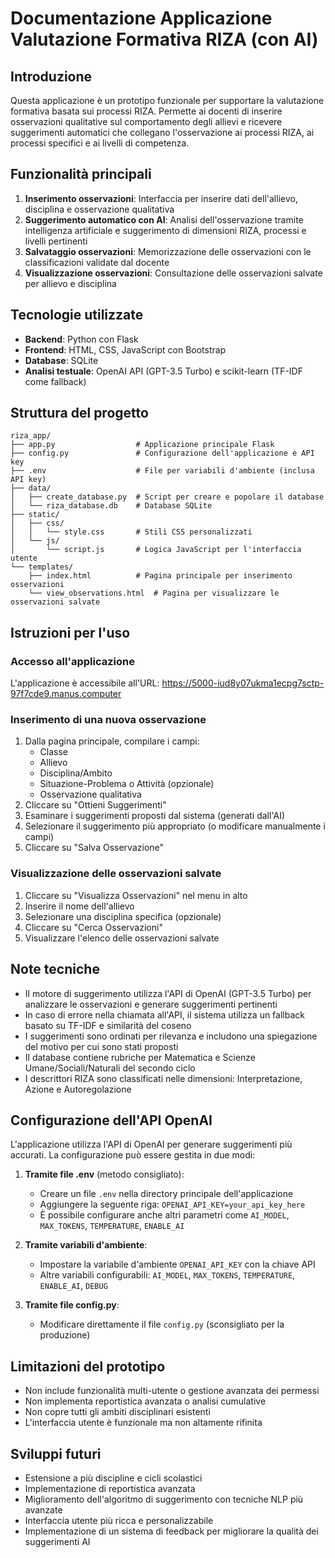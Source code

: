 # Documentazione Applicazione Valutazione Formativa RIZA (con AI)

## Introduzione
Questa applicazione è un prototipo funzionale per supportare la valutazione formativa basata sui processi RIZA. Permette ai docenti di inserire osservazioni qualitative sul comportamento degli allievi e ricevere suggerimenti automatici che collegano l'osservazione ai processi RIZA, ai processi specifici e ai livelli di competenza.

## Funzionalità principali
1. **Inserimento osservazioni**: Interfaccia per inserire dati dell'allievo, disciplina e osservazione qualitativa
2. **Suggerimento automatico con AI**: Analisi dell'osservazione tramite intelligenza artificiale e suggerimento di dimensioni RIZA, processi e livelli pertinenti
3. **Salvataggio osservazioni**: Memorizzazione delle osservazioni con le classificazioni validate dal docente
4. **Visualizzazione osservazioni**: Consultazione delle osservazioni salvate per allievo e disciplina

## Tecnologie utilizzate
- **Backend**: Python con Flask
- **Frontend**: HTML, CSS, JavaScript con Bootstrap
- **Database**: SQLite
- **Analisi testuale**: OpenAI API (GPT-3.5 Turbo) e scikit-learn (TF-IDF come fallback)

## Struttura del progetto
```
riza_app/
├── app.py                  # Applicazione principale Flask
├── config.py               # Configurazione dell'applicazione e API key
├── .env                    # File per variabili d'ambiente (inclusa API key)
├── data/
│   ├── create_database.py  # Script per creare e popolare il database
│   └── riza_database.db    # Database SQLite
├── static/
│   ├── css/
│   │   └── style.css       # Stili CSS personalizzati
│   └── js/
│       └── script.js       # Logica JavaScript per l'interfaccia utente
└── templates/
    ├── index.html          # Pagina principale per inserimento osservazioni
    └── view_observations.html  # Pagina per visualizzare le osservazioni salvate
```

## Istruzioni per l'uso

### Accesso all'applicazione
L'applicazione è accessibile all'URL: https://5000-iud8y07ukma1ecpg7sctp-97f7cde9.manus.computer

### Inserimento di una nuova osservazione
1. Dalla pagina principale, compilare i campi:
   - Classe
   - Allievo
   - Disciplina/Ambito
   - Situazione-Problema o Attività (opzionale)
   - Osservazione qualitativa
2. Cliccare su "Ottieni Suggerimenti"
3. Esaminare i suggerimenti proposti dal sistema (generati dall'AI)
4. Selezionare il suggerimento più appropriato (o modificare manualmente i campi)
5. Cliccare su "Salva Osservazione"

### Visualizzazione delle osservazioni salvate
1. Cliccare su "Visualizza Osservazioni" nel menu in alto
2. Inserire il nome dell'allievo
3. Selezionare una disciplina specifica (opzionale)
4. Cliccare su "Cerca Osservazioni"
5. Visualizzare l'elenco delle osservazioni salvate

## Note tecniche
- Il motore di suggerimento utilizza l'API di OpenAI (GPT-3.5 Turbo) per analizzare le osservazioni e generare suggerimenti pertinenti
- In caso di errore nella chiamata all'API, il sistema utilizza un fallback basato su TF-IDF e similarità del coseno
- I suggerimenti sono ordinati per rilevanza e includono una spiegazione del motivo per cui sono stati proposti
- Il database contiene rubriche per Matematica e Scienze Umane/Sociali/Naturali del secondo ciclo
- I descrittori RIZA sono classificati nelle dimensioni: Interpretazione, Azione e Autoregolazione

## Configurazione dell'API OpenAI
L'applicazione utilizza l'API di OpenAI per generare suggerimenti più accurati. La configurazione può essere gestita in due modi:

1. **Tramite file .env** (metodo consigliato):
   - Creare un file `.env` nella directory principale dell'applicazione
   - Aggiungere la seguente riga: `OPENAI_API_KEY=your_api_key_here`
   - È possibile configurare anche altri parametri come `AI_MODEL`, `MAX_TOKENS`, `TEMPERATURE`, `ENABLE_AI`

2. **Tramite variabili d'ambiente**:
   - Impostare la variabile d'ambiente `OPENAI_API_KEY` con la chiave API
   - Altre variabili configurabili: `AI_MODEL`, `MAX_TOKENS`, `TEMPERATURE`, `ENABLE_AI`, `DEBUG`

3. **Tramite file config.py**:
   - Modificare direttamente il file `config.py` (sconsigliato per la produzione)

## Limitazioni del prototipo
- Non include funzionalità multi-utente o gestione avanzata dei permessi
- Non implementa reportistica avanzata o analisi cumulative
- Non copre tutti gli ambiti disciplinari esistenti
- L'interfaccia utente è funzionale ma non altamente rifinita

## Sviluppi futuri
- Estensione a più discipline e cicli scolastici
- Implementazione di reportistica avanzata
- Miglioramento dell'algoritmo di suggerimento con tecniche NLP più avanzate
- Interfaccia utente più ricca e personalizzabile
- Implementazione di un sistema di feedback per migliorare la qualità dei suggerimenti AI
